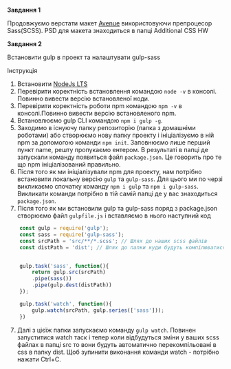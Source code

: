 **Завдання 1**

Продовжуємо верстати макет [Avenue](https://zpl.io/VYOeBLk) використовуючи препроцесор Sass(SCSS). PSD для макета знаходиться в папці Additional CSS HW 

**Завдання 2**

Встановити gulp в проект та налаштувати gulp-sass

Інструкція
1. Встановити [NodeJs LTS](https://nodejs.org/uk/)
2. Перевірити коректність встановлення командою `node -v` в консолі. Повинно вивести версію встановленої ноди.
3. Перевірити коректність роботи npm командою `npm -v` в консолі.Повинно вивести версію встановленого npm.
4. Встановлюємо gulp CLI командою `npm i gulp -g`.
5. Заходимо в існуючу папку репозиторію (папка з домашніми роботами) або створюємо нову папку проекту і ініціалізуємо в ній npm за допомогою команди `npm init`. Заповнюємо лише перший пункт name, решту пропукаємо ентером. В результаті в папці де запускали команду появиться файл `package.json`. Це говорить про те що npm ініціалізований правильно.
6. Після того як ми ініціалізували npm для проекту, нам потрібно встановити локальну версію `gulp` та `gulp-sass`. Для цього ми по черзі викликаємо спочатку команду `npm i gulp` та `npm i gulp-sass`. Викликати команди потрібно в тій самій папці де у вас знаходиться `package.json`.
7. Після того як ми встановили gulp та gulp-sass поряд з package.json створюємо файл `gulpfile.js` і вставляємо в нього наступний код

```javascript
    const gulp = require('gulp');
    const sass = require('gulp-sass');
    const srcPath = 'src/**/*.scss'; // Шлях до наших scss файлів
    const distPath = 'dist'; // Шлях до папки куди будуть компілюватися наші css файли


    gulp.task('sass', function(){
        return gulp.src(srcPath)
        .pipe(sass())
        .pipe(gulp.dest(distPath))
    });

    gulp.task('watch', function(){
        gulp.watch(srcPath, gulp.series(['sass']));
    })
```

7. Далі з цієїж папки запускаємо команду `gulp watch`. Повинен запуститися watch таск і тепер коли відбудуться зміни у ваших scss файлах в папці src то вони будуть автоматично перекомпільовані в css в папку dist. Щоб зупинити виконання команди watch - потрібно нажати Ctrl+C.